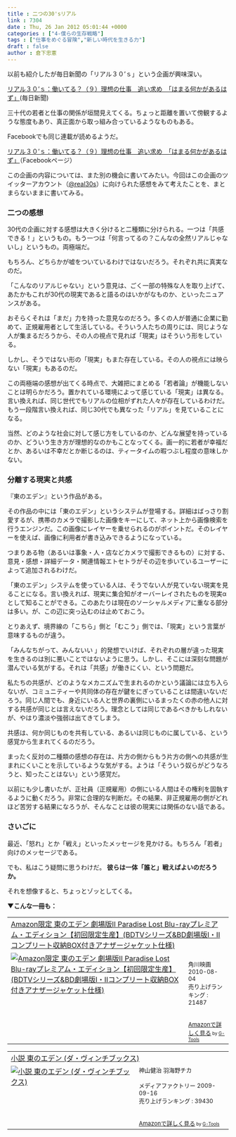 ```yaml
---
title : 二つの30'sリアル
link : 7304
date : Thu, 26 Jan 2012 05:01:44 +0000
categories : ["4-僕らの生存戦略"]
tags : ["仕事をめぐる冒険","新しい時代を生きる力"]
draft : false
author : 倉下忠憲
---
```


以前も紹介したが毎日新聞の「リアル３０’ｓ」という企画が興味深い。

<a href="http://mainichi.jp/select/wadai/news/20120111mog00m100016000c.html">リアル３０’ｓ：働いてる？（９）理想の仕事　追い求め　「はまる何かがあるはず」</a>(毎日新聞)

三十代の若者と仕事の関係が垣間見えてくる。ちょっと距離を置いて傍観するような態度もあり、真正面から取っ組み合っているようなものもある。

Facebookでも同じ連載が読めるようだ。

<a href="http://www.facebook.com/notes/%E6%AF%8E%E6%97%A5%E6%96%B0%E8%81%9E-%E6%AF%8E%E6%97%A5%EF%BD%8A%EF%BD%90%E7%B7%A8%E9%9B%86%E9%83%A8/%E3%83%AA%E3%82%A2%E3%83%AB%EF%BC%93%EF%BC%90%EF%BD%93%E5%83%8D%E3%81%84%E3%81%A6%E3%82%8B%EF%BC%99%E7%90%86%E6%83%B3%E3%81%AE%E4%BB%95%E4%BA%8B-%E8%BF%BD%E3%81%84%E6%B1%82%E3%82%81-%E3%81%AF%E3%81%BE%E3%82%8B%E4%BD%95%E3%81%8B%E3%81%8C%E3%81%82%E3%82%8B%E3%81%AF%E3%81%9A/318329774873622">リアル３０’ｓ：働いてる？（９）理想の仕事　追い求め　「はまる何かがあるはず」</a>（Facebookページ）

この企画の内容については、また別の機会に書いてみたい。今回はこの企画のツイッターアカウント（<a href="https://twitter.com/#!/real30s">@real30s</a>）に向けられた感想をみて考えたことを、まとまらないままに書いてみる。

<h3>二つの感想</h3>
30代の企画に対する感想は大きく分けると二種類に分けられる。一つは「共感できる！」というもの。もう一つは「何言ってるの？こんなの全然リアルじゃないし」というもの。両極端だ。

もちろん、どちらかが嘘をついているわけではないだろう。それぞれ共に真実なのだ。

「こんなのリアルじゃない」という意見は、ごく一部の特殊な人を取り上げて、あたかもこれが30代の現実であると語るのはいかがなものか、といったニュアンスがある。

おそらくそれは「まだ」力を持った意見なのだろう。多くの人が普通に企業に勤めて、正規雇用者として生活している。そういう人たちの周りには、同じような人が集まるだろうから、その人の視点で見れば「現実」はそういう形をしている。

しかし、そうではない形の「現実」もまた存在している。その人の視点には映らない「現実」もあるのだ。

この両極端の感想が出てくる時点で、大雑把にまとめる「若者論」が機能しないことは明らかだろう。置かれている環境によって感じている「現実」は異なる。言い換えれば、同じ世代でもリアルの位相がずれた人々が存在しているわけだ。もう一段階言い換えれば、同じ30代でも異なった「リアル」を見ていることになる。

当然、どのような社会に対して感じ方をしているのか、どんな展望を持っているのか、どういう生き方が理想的なのかもことなってくる。画一的に若者が幸福だとか、あるいは不幸だとか断じるのは、ティータイムの暇つぶし程度の意味しかない。

<h3>分離する現実と共感</h3>
『東のエデン』という作品がある。

その作品の中には「東のエデン」というシステムが登場する。詳細はばっさり割愛するが、携帯のカメラで撮影した画像をキーにして、ネット上から画像検索を行うエンジンだ。この画像にレイヤーを乗せられるのがポイントだ。そのレイヤーを使えば、画像に利用者が書き込みできるようになっている。

つまりある物（あるいは事象・人・店などカメラで撮影できるもの）に対する、意見・感想・詳細データ・関連情報エトセトラがその辺を歩いているユーザーによって追加されるわけだ。

「東のエデン」システムを使っている人は、そうでない人が見ていない現実を見ることになる。言い換えれば、現実に集合知がオーバーレイされたものを現実αとして知ることができる。このあたりは現在のソーシャルメディアに重なる部分は多い。が、この辺に突っ込むのは止めておこう。

とりあえず、境界線の「こちら」側と「むこう」側では、「現実」という言葉が意味するものが違う。

「みんなちがって、みんないい 」的発想でいけば、それぞれの層が違った現実を生きるのは別に悪いことではないように思う。しかし、そこには深刻な問題が潜んでいる気がする。それは「共感」が働きにくい、という問題だ。

私たちの共感が、どのようなメカニズムで生まれるのかという議論には立ち入らないが、コミュニティーや共同体の存在が鍵をにぎっていることは間違いないだろう。同じ人間でも、身近にいる人と世界の裏側にいるまったくの赤の他人に対する共感が同じとは言えないだろう。理念としては同じであるべきかもしれないが、やはり濃淡や強弱は出てきてしまう。

共感は、何か同じものを共有している、あるいは同じものに属している、という感覚から生まれてくるのだろう。

まったく反対の二種類の感想の存在は、片方の側からもう片方の側への共感が生まれにくいことを示しているような気がする。ようは「そういう奴らがどうなろうと、知ったことはない」という感覚だ。

以前にも少し書いたが、正社員（正規雇用）の側にいる人間はその権利を固執するように動くだろう。非常に合理的な判断だ。その結果、非正規雇用の側がどれほど苦労する結果になろうが、そんなことは彼の現実には関係のない話である。
<h3>さいごに</h3>
最近、「怒れ」とか「戦え」といったメッセージを見かける。もちろん「若者」向けのメッセージである。

でも、私はこう疑問に思うわけだ。
<strong>
彼らは一体「誰と」戦えばよいのだろうか。</strong>

それを想像すると、ちょっとゾッとしてくる。

<strong>▼こんな一冊も：</strong>
<table  border="0" cellpadding="5"><tr><td colspan="2"><a href="http://www.amazon.co.jp/Amazon%E9%99%90%E5%AE%9A-Paradise-Blu-ray%E3%83%97%E3%83%AC%E3%83%9F%E3%82%A2%E3%83%A0%E3%83%BB%E3%82%A8%E3%83%87%E3%82%A3%E3%82%B7%E3%83%A7%E3%83%B3%E3%80%90%E5%88%9D%E5%9B%9E%E9%99%90%E5%AE%9A%E7%94%9F%E7%94%A3%E3%80%91-BDTV%E3%82%B7%E3%83%AA%E3%83%BC%E3%82%BA-BD%E5%8A%87%E5%A0%B4%E7%89%88I%E3%83%BBII%E3%82%B3%E3%83%B3%E3%83%97%E3%83%AA%E3%83%BC%E3%83%88%E5%8F%8E%E7%B4%8DBOX%E4%BB%98%E3%81%8D%E3%82%A2%E3%83%8A%E3%82%B6%E3%83%BC%E3%82%B8%E3%83%A3%E3%82%B1%E3%83%83%E3%83%88%E4%BB%95%E6%A7%98/dp/B003ISLY6K%3FSubscriptionId%3D15SMZCTB9V8NGR2TW082%26tag%3Drashita1000-22%26linkCode%3Dxm2%26camp%3D2025%26creative%3D165953%26creativeASIN%3DB003ISLY6K" target="_blank">Amazon限定 東のエデン 劇場版II Paradise Lost Blu-rayプレミアム・エディション【初回限定生産】(BDTVシリーズ&BD劇場版I・IIコンプリート収納BOX付きアナザージャケット仕様)</a><img src="http://www.assoc-amazon.jp/e/ir?t=rashita1000-22&l=ur2&o=9" width="1" height="1" style="border: none;" alt="" /></td></tr><tr><td valign="top"><a href="http://www.amazon.co.jp/Amazon%E9%99%90%E5%AE%9A-Paradise-Blu-ray%E3%83%97%E3%83%AC%E3%83%9F%E3%82%A2%E3%83%A0%E3%83%BB%E3%82%A8%E3%83%87%E3%82%A3%E3%82%B7%E3%83%A7%E3%83%B3%E3%80%90%E5%88%9D%E5%9B%9E%E9%99%90%E5%AE%9A%E7%94%9F%E7%94%A3%E3%80%91-BDTV%E3%82%B7%E3%83%AA%E3%83%BC%E3%82%BA-BD%E5%8A%87%E5%A0%B4%E7%89%88I%E3%83%BBII%E3%82%B3%E3%83%B3%E3%83%97%E3%83%AA%E3%83%BC%E3%83%88%E5%8F%8E%E7%B4%8DBOX%E4%BB%98%E3%81%8D%E3%82%A2%E3%83%8A%E3%82%B6%E3%83%BC%E3%82%B8%E3%83%A3%E3%82%B1%E3%83%83%E3%83%88%E4%BB%95%E6%A7%98/dp/B003ISLY6K%3FSubscriptionId%3D15SMZCTB9V8NGR2TW082%26tag%3Drashita1000-22%26linkCode%3Dxm2%26camp%3D2025%26creative%3D165953%26creativeASIN%3DB003ISLY6K" target="_blank"><img src="http://ecx.images-amazon.com/images/I/41%2BTwTxHfuL._SL160_.jpg" border="0" alt="Amazon限定 東のエデン 劇場版II Paradise Lost Blu-rayプレミアム・エディション【初回限定生産】(BDTVシリーズ&BD劇場版I・IIコンプリート収納BOX付きアナザージャケット仕様)" /></a></td><td valign="top"><font size="-1"><br />角川映画  2010-08-04<br />売り上げランキング : 21487<br /><br /><br /><a href="http://www.amazon.co.jp/Amazon%E9%99%90%E5%AE%9A-Paradise-Blu-ray%E3%83%97%E3%83%AC%E3%83%9F%E3%82%A2%E3%83%A0%E3%83%BB%E3%82%A8%E3%83%87%E3%82%A3%E3%82%B7%E3%83%A7%E3%83%B3%E3%80%90%E5%88%9D%E5%9B%9E%E9%99%90%E5%AE%9A%E7%94%9F%E7%94%A3%E3%80%91-BDTV%E3%82%B7%E3%83%AA%E3%83%BC%E3%82%BA-BD%E5%8A%87%E5%A0%B4%E7%89%88I%E3%83%BBII%E3%82%B3%E3%83%B3%E3%83%97%E3%83%AA%E3%83%BC%E3%83%88%E5%8F%8E%E7%B4%8DBOX%E4%BB%98%E3%81%8D%E3%82%A2%E3%83%8A%E3%82%B6%E3%83%BC%E3%82%B8%E3%83%A3%E3%82%B1%E3%83%83%E3%83%88%E4%BB%95%E6%A7%98/dp/B003ISLY6K%3FSubscriptionId%3D15SMZCTB9V8NGR2TW082%26tag%3Drashita1000-22%26linkCode%3Dxm2%26camp%3D2025%26creative%3D165953%26creativeASIN%3DB003ISLY6K" target="_blank">Amazonで詳しく見る</a></font><font size="-2"> by <a href="http://www.goodpic.com/mt/aws/index.html" >G-Tools</a></font></td></tr></table>

<table  border="0" cellpadding="5"><tr><td colspan="2"><a href="http://www.amazon.co.jp/%E5%B0%8F%E8%AA%AC-%E6%9D%B1%E3%81%AE%E3%82%A8%E3%83%87%E3%83%B3-%E3%83%80%E3%83%BB%E3%83%B4%E3%82%A3%E3%83%B3%E3%83%81%E3%83%96%E3%83%83%E3%82%AF%E3%82%B9-%E7%A5%9E%E5%B1%B1%E5%81%A5%E6%B2%BB/dp/4840130418%3FSubscriptionId%3D15SMZCTB9V8NGR2TW082%26tag%3Drashita1000-22%26linkCode%3Dxm2%26camp%3D2025%26creative%3D165953%26creativeASIN%3D4840130418" target="_blank">小説 東のエデン (ダ・ヴィンチブックス)</a><img src="http://www.assoc-amazon.jp/e/ir?t=rashita1000-22&l=ur2&o=9" width="1" height="1" style="border: none;" alt="" /></td></tr><tr><td valign="top"><a href="http://www.amazon.co.jp/%E5%B0%8F%E8%AA%AC-%E6%9D%B1%E3%81%AE%E3%82%A8%E3%83%87%E3%83%B3-%E3%83%80%E3%83%BB%E3%83%B4%E3%82%A3%E3%83%B3%E3%83%81%E3%83%96%E3%83%83%E3%82%AF%E3%82%B9-%E7%A5%9E%E5%B1%B1%E5%81%A5%E6%B2%BB/dp/4840130418%3FSubscriptionId%3D15SMZCTB9V8NGR2TW082%26tag%3Drashita1000-22%26linkCode%3Dxm2%26camp%3D2025%26creative%3D165953%26creativeASIN%3D4840130418" target="_blank"><img src="http://ecx.images-amazon.com/images/I/51fTVWPVS1L._SL160_.jpg" border="0" alt="小説 東のエデン (ダ・ヴィンチブックス)" /></a></td><td valign="top"><font size="-1">神山健治 羽海野チカ <br /><br />メディアファクトリー  2009-09-16<br />売り上げランキング : 39430<br /><br /><br /><a href="http://www.amazon.co.jp/%E5%B0%8F%E8%AA%AC-%E6%9D%B1%E3%81%AE%E3%82%A8%E3%83%87%E3%83%B3-%E3%83%80%E3%83%BB%E3%83%B4%E3%82%A3%E3%83%B3%E3%83%81%E3%83%96%E3%83%83%E3%82%AF%E3%82%B9-%E7%A5%9E%E5%B1%B1%E5%81%A5%E6%B2%BB/dp/4840130418%3FSubscriptionId%3D15SMZCTB9V8NGR2TW082%26tag%3Drashita1000-22%26linkCode%3Dxm2%26camp%3D2025%26creative%3D165953%26creativeASIN%3D4840130418" target="_blank">Amazonで詳しく見る</a></font><font size="-2"> by <a href="http://www.goodpic.com/mt/aws/index.html" >G-Tools</a></font></td></tr></table>

